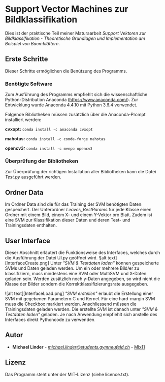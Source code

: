 ﻿
# Support Vector Machines zur Bildklassifikation

Dies ist der praktische Teil meiner Maturaarbeit *Support Vektoren zur Bildklassifikation - Theoretische Grundlagen und Implementation am Beispiel von Baumblättern*. 

## Erste Schritte

Dieser Schritte ermöglichen die Benützung des Programms. 

### Benötigte Software

Zum Ausführung des Programms empfiehlt sich die wissenschaftliche Python-Distribution Anaconda (https://www.anaconda.com/). Zur Entwicklung wurde Anaconda 4.4.10 mit Python 3.6.4 verwendet. 

Folgende Bibliotheken müssen zusätzlich über die Anaconda-Prompt installiert werden:

**cvxopt:**
```conda install -c anaconda cvxopt```

**mahotas:**
```conda install -c conda-forge mahotas```

**opencv3:**
`conda install -c menpo opencv3`



### Überprüfung der Bibliotheken

Zur Überprüfung der richtigen Installation aller Bibliotheken kann die Datei *Test.py* ausgeführt werden.

## Ordner Data
Im Ordner Data sind die für das Training der SVM benötigten Daten gespeichert. Der Unterordner *Leaves_BestParams* für jede Klasse einen Ordner mit einem Bild, einem X- und einem Y-Vektor pro Blatt. Zudem ist eine SVM zur Klassifikation dieser Daten und deren Test- und Trainingsdaten enthalten. 


## User Interface
Dieser Abschnitt erläutert die Funktionsweise des Interfaces, welches durch die Ausführung der Datei UI.py geöffnet wird.
![alt text][InterfaceCreate.png]
Unter *"SVM & Testdaten laden"* können gespeicherte SVMs und Daten geladen werden. Um ein oder mehrere Bild/er zu klassifiziern, muss mindestens eine SVM oder MultiSVM und X-Daten geladen sein. Werden zusätzlich noch y-Daten angegeben, so wird nicht die Klasse der Bilder sondern die Korrektklassifizierungsrate ausgegeben. 

![alt text][InterfaceLoad.png]
*"SVM erstellen"* erlaubt die Erstellung einer SVM mit gegebenen Parametern C und Kernel. Für eine hard-margin SVM muss die Checkbox markiert werden. Anschliessend müssen die Trainingsdaten geladen werden. Die erstellte SVM ist danach unter  *"SVM & Testdaten laden"*  geladen.
Je nach Anwendung empfiehlt sich anstelle des Interfaces direkt Pythoncode zu verwenden.


## Autor

* **Michael Linder** - *michael.linder@students.gymneufeld.ch* - [Mlx11](https://github.com/Mlx11)


## Lizenz

Das Programm steht unter der MIT-Lizenz (siehe licence.txt).
